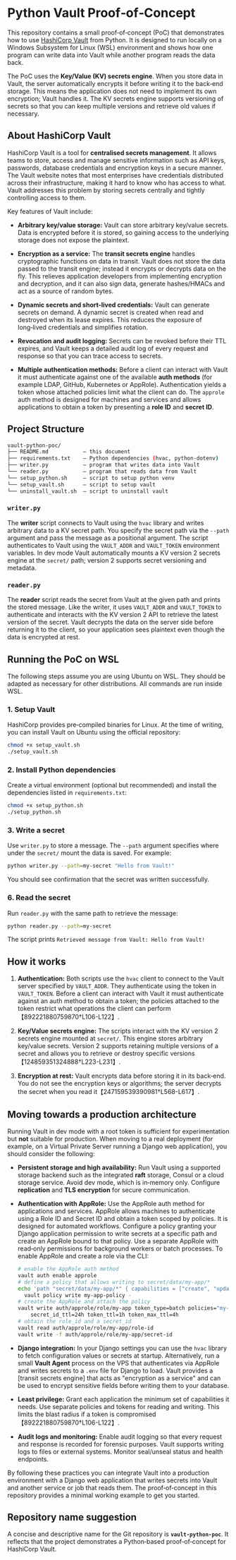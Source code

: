 # Python Vault Proof‑of‑Concept

This repository contains a small proof‑of‑concept (PoC) that demonstrates how
to use [HashiCorp Vault](https://www.vaultproject.io/) from Python.  It is
designed to run locally on a Windows Subsystem for Linux (WSL) environment and
shows how one program can write data into Vault while another program reads
the data back.

The PoC uses the **Key/Value (KV) secrets engine**.  When you store data in
Vault, the server automatically encrypts it before writing it to the
back‑end storage.  This means the application does not need to implement its
own encryption; Vault handles it. The KV secrets engine supports versioning of secrets 
so that you can keep multiple versions and retrieve old values if necessary.

## About HashiCorp Vault

HashiCorp Vault is a tool for **centralised secrets management**.  It allows
teams to store, access and manage sensitive information such as API keys,
passwords, database credentials and encryption keys in a secure manner.  The
Vault website notes that most enterprises have credentials distributed across
their infrastructure, making it hard to know who has access to what.
Vault addresses this problem by storing secrets centrally and tightly
controlling access to them.

Key features of Vault include:

* **Arbitrary key/value storage:** Vault can store arbitrary key/value
  secrets.  Data is encrypted before it is stored, so gaining access to the
  underlying storage does not expose the plaintext.

* **Encryption as a service:** The **transit secrets engine** handles
  cryptographic functions on data in transit.  Vault does not store the data
  passed to the transit engine; instead it encrypts or decrypts data on the
  fly.  This relieves application developers from implementing encryption and
  decryption, and it can also sign data, generate hashes/HMACs and act as a
  source of random bytes.

* **Dynamic secrets and short‑lived credentials:** Vault can generate secrets
  on demand.  A dynamic secret is created when read and destroyed when its
  lease expires.  This reduces the exposure of long‑lived credentials and
  simplifies rotation.

* **Revocation and audit logging:** Secrets can be revoked before their TTL
  expires, and Vault keeps a detailed audit log of every request and response
  so that you can trace access to secrets.

* **Multiple authentication methods:** Before a client can interact with
  Vault it must authenticate against one of the available **auth methods**
  (for example LDAP, GitHub, Kubernetes or AppRole).  Authentication yields
  a token whose attached policies limit what the client can do.  The
  `approle` auth method is designed for machines and services and allows
  applications to obtain a token by presenting a **role ID** and **secret
  ID**.

## Project Structure

```bash
vault-python-poc/
├── README.md           – this document
├── requirements.txt    – Python dependencies (hvac, python‑dotenv)
├── writer.py           – program that writes data into Vault
└── reader.py           – program that reads data from Vault
└── setup_python.sh     – script to setup python venv
└── setup_vault.sh      – script to setup vault
└── uninstall_vault.sh  – script to uninstall vault
```

### `writer.py`

The **writer** script connects to Vault using the `hvac` library and writes
arbitrary data to a KV secret path.  You specify the secret path via the
`--path` argument and pass the message as a positional argument.  The script
authenticates to Vault using the `VAULT_ADDR` and `VAULT_TOKEN` environment
variables.  In dev mode Vault automatically mounts a KV version 2 secrets
engine at the `secret/` path; version 2 supports secret versioning and
metadata.

### `reader.py`

The **reader** script reads the secret from Vault at the given path and
prints the stored message.  Like the writer, it uses `VAULT_ADDR` and
`VAULT_TOKEN` to authenticate and interacts with the KV version 2 API to
retrieve the latest version of the secret.  Vault decrypts the data on the
server side before returning it to the client, so your application sees
plaintext even though the data is encrypted at rest.

## Running the PoC on WSL

The following steps assume you are using Ubuntu on WSL.  They should be
adapted as necessary for other distributions.  All commands are run inside
WSL.

### 1. Setup Vault

HashiCorp provides pre‑compiled binaries for Linux.  At the time of writing,
you can install Vault on Ubuntu using the official repository:

```sh
chmod +x setup_vault.sh
./setup_vault.sh
```

### 2. Install Python dependencies

Create a virtual environment (optional but recommended) and install the
dependencies listed in `requirements.txt`:

```sh
chmod +x setup_python.sh
./setup_python.sh
```

### 3. Write a secret

Use `writer.py` to store a message.  The `--path` argument specifies where
under the `secret/` mount the data is saved.  For example:

```sh
python writer.py --path=my‑secret "Hello from Vault!"
```

You should see confirmation that the secret was written successfully.

### 6. Read the secret

Run `reader.py` with the same path to retrieve the message:

```sh
python reader.py --path=my‑secret
```

The script prints `Retrieved message from Vault: Hello from Vault!`

## How it works

1. **Authentication:** Both scripts use the `hvac` client to connect to the
   Vault server specified by `VAULT_ADDR`.  They authenticate using the token
   in `VAULT_TOKEN`.  Before a client can interact with Vault it must
   authenticate against an auth method to obtain a token; the policies attached
   to the token restrict what operations the client can perform【892221880759870†L106-L122】.

2. **Key/Value secrets engine:** The scripts interact with the KV version 2
   secrets engine mounted at `secret/`.  This engine stores arbitrary
   key/value secrets.  Version 2 supports retaining multiple versions of a
   secret and allows you to retrieve or destroy specific versions【124859351324888†L223-L231】.

3. **Encryption at rest:** Vault encrypts data before storing it in its
   back‑end.  You do not see the encryption keys or algorithms; the server
   decrypts the secret when you read it【247159539390981†L568-L617】.

## Moving towards a production architecture

Running Vault in dev mode with a root token is sufficient for experimentation
but **not** suitable for production.  When moving to a real deployment (for
example, on a Virtual Private Server running a Django web application), you
should consider the following:

* **Persistent storage and high availability:** Run Vault using a supported
  storage backend such as the integrated **raft** storage, Consul or a cloud
  storage service.  Avoid dev mode, which is in‑memory only.  Configure
  **replication** and **TLS encryption** for secure communication.

* **Authentication with AppRole:** Use the AppRole auth method for
  applications and services.  AppRole allows machines to authenticate using
  a Role ID and Secret ID and obtain a token scoped by policies.  It is
  designed for automated workflows.  Configure a
  policy granting your Django application permission to write secrets at a
  specific path and create an AppRole bound to that policy.  Use a separate
  AppRole with read‑only permissions for background workers or batch
  processes.  To enable AppRole and create a role via the CLI:

  ```sh
  # enable the AppRole auth method
  vault auth enable approle
  # define a policy that allows writing to secret/data/my‑app/*
  echo 'path "secret/data/my‑app/*" { capabilities = ["create", "update"] }' | \
    vault policy write my‑app-policy -
  # create the AppRole and attach the policy
  vault write auth/approle/role/my‑app token_type=batch policies="my‑app-policy" \
      secret_id_ttl=24h token_ttl=1h token_max_ttl=4h
  # obtain the role_id and a secret_id
  vault read auth/approle/role/my‑app/role-id
  vault write -f auth/approle/role/my‑app/secret-id
  ```

* **Django integration:** In your Django settings you can use the `hvac`
  library to fetch configuration values or secrets at startup.  Alternatively,
  run a small **Vault Agent** process on the VPS that authenticates via
  AppRole and writes secrets to a `.env` file for Django to load.  Vault
  provides a [transit secrets engine] that acts as "encryption as a service"
  and can be used to encrypt sensitive fields before writing them to your
  database.

* **Least privilege:** Grant each application the minimum set of capabilities
  it needs.  Use separate policies and tokens for reading and writing.  This
  limits the blast radius if a token is compromised【892221880759870†L106-L122】.

* **Audit logs and monitoring:** Enable audit logging so that every request
  and response is recorded for forensic purposes.  Vault supports writing
  logs to files or external systems.  Monitor seal/unseal status and health
  endpoints.

By following these practices you can integrate Vault into a production
environment with a Django web application that writes secrets into Vault and
another service or job that reads them.  The proof‑of‑concept in this
repository provides a minimal working example to get you started.

## Repository name suggestion

A concise and descriptive name for the Git repository is **`vault-python-poc`**.
It reflects that the project demonstrates a Python‑based proof‑of‑concept for
HashiCorp Vault.
